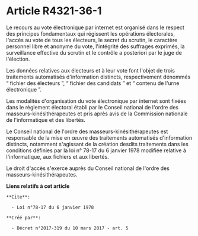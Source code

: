 # Article R4321-36-1

Le recours au vote électronique par internet est organisé dans le respect des principes fondamentaux qui régissent les
opérations électorales, l'accès au vote de tous les électeurs, le secret du scrutin, le caractère personnel libre et anonyme
du vote, l'intégrité des suffrages exprimés, la surveillance effective du scrutin et le contrôle a posteriori par le juge de
l'élection.

Les données relatives aux électeurs et à leur vote font l'objet de trois traitements automatisés d'information distincts,
respectivement dénommés “ fichier des électeurs ”, “ fichier des candidats ” et “ contenu de l'urne électronique ”.

Les modalités d'organisation du vote électronique par internet sont fixées dans le règlement électoral établi par le Conseil
national de l'ordre des masseurs-kinésithérapeutes et pris après avis de la Commission nationale de l'informatique et des
libertés.

Le Conseil national de l'ordre des masseurs-kinésithérapeutes est responsable de la mise en œuvre des traitements automatisés
d'information distincts, notamment s'agissant de la création desdits traitements dans les conditions définies par la loi n°
78-17 du 6 janvier 1978 modifiée relative à l'informatique, aux fichiers et aux libertés.

Le droit d'accès s'exerce auprès du Conseil national de l'ordre des masseurs-kinésithérapeutes.

**Liens relatifs à cet article**

	**Cite**:

	  - Loi n°78-17 du 6 janvier 1978

	**Créé par**:

	  - Décret n°2017-319 du 10 mars 2017 - art. 5
